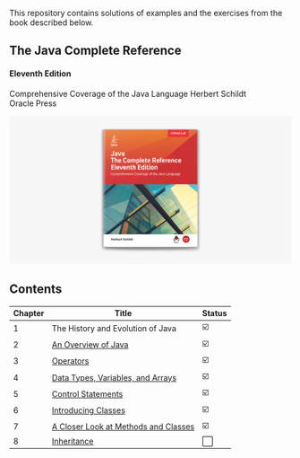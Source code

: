 This repository contains solutions of examples and the exercises from the book described below.

## The Java Complete Reference
#### Eleventh Edition

Comprehensive Coverage of the Java Language
Herbert Schildt\
Oracle Press

[![Java - A Beginner's Guide Herbert Schildt](./javaCompleteReference.jpg)
](https://www.amazon.com/Java-Complete-Reference-Eleventh/dp/1260440230)
## Contents

| Chapter | Title | Status |
| --- | --- | --- | 
| 1 | The History and Evolution of Java | :ballot_box_with_check: | 
| 2 | [An Overview of Java](src/chapter2) | :ballot_box_with_check: | 
| 3 | [Operators](src/chapter3) | :ballot_box_with_check: | 
| 4 | [Data Types, Variables, and Arrays](src/chapter4) | :ballot_box_with_check: | 
| 5 | [Control Statements](src/chapter5) | :ballot_box_with_check: | 
| 6 | [Introducing Classes](src/chapter6) | :ballot_box_with_check: | 
| 7 | [A Closer Look at Methods and Classes](src/chapter7) | :ballot_box_with_check: |
| 8 | [Inheritance](src/chapter8) | :white_large_square: |

